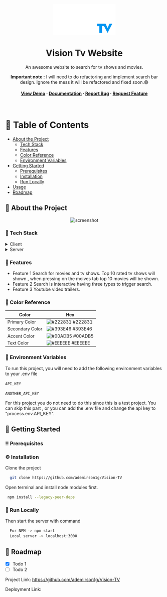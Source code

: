 <div align="center">

  <img src="https://github.com/ademirson1g/Vision-TV/blob/main/src/assets/images/logo.gif" alt="logo" width="200" height="auto" />
  <h1>Vision Tv Website</h1>
  
  <p>
    An awesome website to search for tv shows and movies.
    <p><b>Important note :</b> I will need to do refactoring and implement search bar design. Ignore the mess it will be refactored and fixed soon.😄</p>
  </p>
  
<h4>
    <a href="https://github.com/Louis3797/awesome-readme-template/">View Demo</a>
  <span> · </span>
    <a href="https://github.com/ademirson1g/Vision-TV/blob/main/README.md">Documentation</a>
  <span> · </span>
    <a href="https://github.com/ademirson1g/Vision-TV/issues">Report Bug</a>
  <span> · </span>
    <a href="https://github.com/ademirson1g/Vision-TV/issues">Request Feature</a>
  </h4>
</div>

<br />

<!-- Table of Contents -->
# :notebook_with_decorative_cover: Table of Contents

- [About the Project](#star2-about-the-project)
  * [Tech Stack](#space_invader-tech-stack)
  * [Features](#dart-features)
  * [Color Reference](#art-color-reference)
  * [Environment Variables](#key-environment-variables)
- [Getting Started](#toolbox-getting-started)
  * [Prerequisites](#bangbang-prerequisites)
  * [Installation](#gear-installation)
  * [Run Locally](#running-run-locally)
- [Usage](#eyes-usage)
- [Roadmap](#compass-roadmap)
  
<!-- About the Project -->
## :star2: About the Project

<div align="center"> 
  <img src="https://placehold.co/600x400?text=Your+Screenshot+here" alt="screenshot" />
</div>


<!-- TechStack -->
### :space_invader: Tech Stack

<details>
  <summary>Client</summary>
  <ul>
    <li><a href="https://www.typescriptlang.org/">Typescript</a></li>
    <li><a href="https://reactjs.org/">React.js</a></li>
    <li><a href="https://www.selenium.dev/">Selenium Java</a></li>
  </ul>
</details>

<details>
  <summary>Server</summary>
  <ul>
    <li><a href="https://www.typescriptlang.org/">Typescript</a></li>
    <li><a href="https://reactjs.org/">React.js</a></li>
    <li><a href="https:https://vercel.com/">Vercel</a></li>
  </ul>
</details>

<!-- Features -->
### :dart: Features

- Feature 1
    Search for movies and tv shows. Top 10 rated tv shows will shown , when pressing on the moives tab top 10 movies will be shown.
- Feature 2
    Search is interactive having three types to trigger search.
- Feature 3
    Youtube video trailers.

<!-- Color Reference -->
### :art: Color Reference

| Color             | Hex                                                                |
| ----------------- | ------------------------------------------------------------------ |
| Primary Color | ![#222831](https://via.placeholder.com/10/222831?text=+) #222831 |
| Secondary Color | ![#393E46](https://via.placeholder.com/10/393E46?text=+) #393E46 |
| Accent Color | ![#00ADB5](https://via.placeholder.com/10/00ADB5?text=+) #00ADB5 |
| Text Color | ![#EEEEEE](https://via.placeholder.com/10/EEEEEE?text=+) #EEEEEE |


<!-- Env Variables -->
### :key: Environment Variables

To run this project, you will need to add the following environment variables to your .env file

`API_KEY`

`ANOTHER_API_KEY`

For this project you do not need to do this since this is a test project. You can skip this part , or you can add the .env file and change the api key to "process.env.API_KEY".

<!-- Getting Started -->
## 	:toolbox: Getting Started

<!-- Prerequisites -->
### :bangbang: Prerequisites


<!-- Installation -->
### :gear: Installation

Clone the project

```bash
  git clone https://github.com/ademirson1g/Vision-TV
```

Open terminal and install node modules first.
```bash
 npm install --legacy-peer-deps
```

<!-- Run Locally -->
### :running: Run Locally

Then start the server with command

```bash
  For NPM -> npm start
  Local server -> localhost:3000 
```

<!-- Roadmap -->
## :compass: Roadmap

* [x] Todo 1
* [ ] Todo 2

Project Link: https://github.com/ademirson1g/Vision-TV

Deployment Link:
